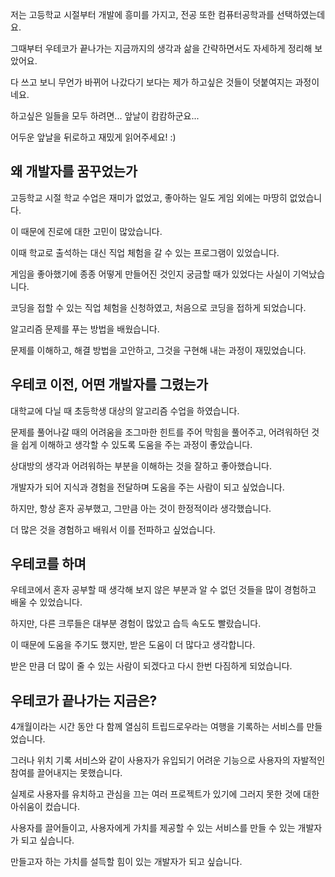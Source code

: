 저는 고등학교 시절부터 개발에 흥미를 가지고, 전공 또한 컴퓨터공학과를 선택하였는데요.

그때부터 우테코가 끝나가는 지금까지의 생각과 삶을 간략하면서도 자세하게 정리해 보았어요.

다 쓰고 보니 무언가 바뀌어 나갔다기 보다는 제가 하고싶은 것들이 덧붙여지는 과정이네요.

하고싶은 일들을 모두 하려면... 앞날이 캄캄하군요...

어두운 앞날을 뒤로하고 재밌게 읽어주세요! :)

## 왜 개발자를 꿈꾸었는가

고등학교 시절 학교 수업은 재미가 없었고, 좋아하는 일도 게임 외에는 마땅히 없었습니다.

이 때문에 진로에 대한 고민이 많았습니다.

이때 학교로 출석하는 대신 직업 체험을 갈 수 있는 프로그램이 있었습니다.

게임을 좋아했기에 종종 어떻게 만들어진 것인지 궁금할 때가 있었다는 사실이 기억났습니다.

코딩을 접할 수 있는 직업 체험을 신청하였고, 처음으로 코딩을 접하게 되었습니다.

알고리즘 문제를 푸는 방법을 배웠습니다.

문제를 이해하고, 해결 방법을 고안하고, 그것을 구현해 내는 과정이 재밌었습니다.

## 우테코 이전, 어떤 개발자를 그렸는가

대학교에 다닐 때 초등학생 대상의 알고리즘 수업을 하였습니다.

문제를 풀어나갈 때의 어려움을 조그마한 힌트를 주어 막힘을 풀어주고, 어려워하던 것을 쉽게 이해하고 생각할 수 있도록 도움을 주는 과정이 좋았습니다.

상대방의 생각과 어려워하는 부분을 이해하는 것을 잘하고 좋아했습니다.

개발자가 되어 지식과 경험을 전달하며 도움을 주는 사람이 되고 싶었습니다.

하지만, 항상 혼자 공부했고, 그만큼 아는 것이 한정적이라 생각했습니다.

더 많은 것을 경험하고 배워서 이를 전파하고 싶었습니다.

## 우테코를 하며

우테코에서 혼자 공부할 때 생각해 보지 않은 부분과 알 수 없던 것들을 많이 경험하고 배울 수 있었습니다.

하지만, 다른 크루들은 대부분 경험이 많았고 습득 속도도 빨랐습니다.

이 때문에 도움을 주기도 했지만, 받은 도움이 더 많다고 생각합니다.

받은 만큼 더 많이 줄 수 있는 사람이 되겠다고 다시 한번 다짐하게 되었습니다.

## 우테코가 끝나가는 지금은?

4개월이라는 시간 동안 다 함께 열심히 트립드로우라는 여행을 기록하는 서비스를 만들었습니다.

그러나 위치 기록 서비스와 같이 사용자가 유입되기 어려운 기능으로 사용자의 자발적인 참여를 끌어내지는 못했습니다.

실제로 사용자를 유치하고 관심을 끄는 여러 프로젝트가 있기에 그러지 못한 것에 대한 아쉬움이 컸습니다.

사용자를 끌어들이고, 사용자에게 가치를 제공할 수 있는 서비스를 만들 수 있는 개발자가 되고 싶습니다.

만들고자 하는 가치를 설득할 힘이 있는 개발자가 되고 싶습니다.
